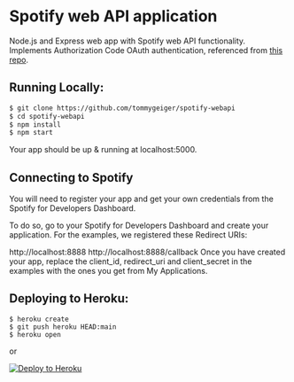 # Spotify web API application

Node.js and Express web app with Spotify web API functionality. Implements Authorization Code OAuth authentication, referenced from [this repo](https://github.com/spotify/web-api-auth-examples).


## Running Locally:
```sh
$ git clone https://github.com/tommygeiger/spotify-webapi
$ cd spotify-webapi
$ npm install
$ npm start
```
Your app should be up & running at localhost:5000.

## Connecting to Spotify

You will need to register your app and get your own credentials from the Spotify for Developers Dashboard.

To do so, go to your Spotify for Developers Dashboard and create your application. For the examples, we registered these Redirect URIs:

http://localhost:8888
http://localhost:8888/callback
Once you have created your app, replace the client_id, redirect_uri and client_secret in the examples with the ones you get from My Applications.


## Deploying to Heroku:
```
$ heroku create
$ git push heroku HEAD:main
$ heroku open
```
or

[![Deploy to Heroku](https://www.herokucdn.com/deploy/button.png)](https://heroku.com/deploy)
